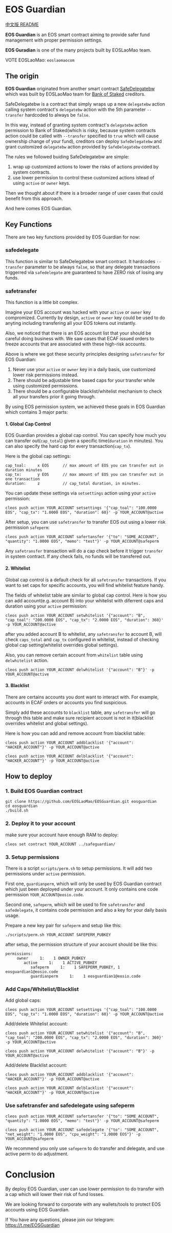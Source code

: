 # EOS Guardian

<a href="https://github.com/EOSLaoMao/EOSGuardian/blob/master/README-CN.md">中文版 README</a>

**EOS Guardian** is an EOS smart contract aiming to provide safer fund management with proper permission settings.

**EOS Guradian** is one of the many projects built by EOSLaoMao team.

VOTE EOSLaoMao: `eoslaomaocom`

## The origin

**EOS Guardian** originated from another smart contract [SafeDelegatebw](https://github.com/EOSLaoMao/SafeDelegatebw) which was built by EOSLaoMao team for [Bank of Staked](https://github.com/EOSLaoMao/BankofStaked-CE) creditors.

SafeDelegatebw is a contract that simply wraps up a new `delegatebw` action calling system contract's `delegatebw` action with the 5th parameter `--transfer` hardcoded to always be `false`. 

In this way, instead of granting system contract's `delegatebw` action permission to Bank of Staked(which is risky, because system contracts action could be called with `--transfer` specified to `true` which will cause ownership change of your fund), creditors can deploy `SafeDelegatebw` and grant customized `delegatebw` action provided by `SafeDelegatebw` contract.

The rules we followed buiding SafeDelegatebw are simple: 

1. wrap up customized actions to lower the risks of actions provided by system contracts.
2. use lower permission to control these customized actions istead of using `active` or `owner` keys.

Then we thought about if there is a broader range of user cases that could benefit from this approach. 

And here comes EOS Guardian.

## Key Functions

There are two key functions provided by EOS Guardian for now:

### safedelegate

This function is similar to SafeDelegatebw smart contract. It hardcodes `--transfer` parameter to be always `false`, so that any delegate transactions triggerred via `safedelegate` are guaranteed to have ZERO risk of losing any funds.

### safetransfer

This function is a little bit complex.

Imagine your EOS account was hacked with your `active` or `owner` key compromized. Currently by design, `active` or `owner` key could be used to do anyting including transfering all your EOS tokens out instantly.

Also, we noticed that there is an EOS account list that your should be careful doing business with. We saw cases that ECAF issued orders to freeze accounts that are associated with these high-risk accounts.

Above is where we got these security principles designing `safetransfer` for EOS Guardian:

1. Never use your `active` or `owner` key in a daily basis, use customized lower risk permissions instead.
2. There should be adjustable time based caps for your transfer while using customized permissions.
3. There should be a configurable blacklist/whitelist mechanism to check all your transfers prior it going through.


By using EOS permission system, we achieved these goals in EOS Guardian which contains 3 major parts:

#### 1. Global Cap Control

EOS Guardian provides a global cap control. You can specify how much you can transfer out(`cap_total`) given a specific time(`duration` in minutes). You can also specify the hard cap for every transaction(`cap_tx`).

Here is the global cap settings:

```
cap_toal:     x EOS      // max amount of EOS you can transfer out in duration minutes
cap_tx:       y EOS      // max amount of EOS you can transfer out in one transaction
duration:     z          // cap_total duration, in minutes.
```

You can update these settings via `setsettings` action using your `active` permission:

```
cleos push action YOUR_ACCOUNT setsettings '{"cap_toal": "100.0000 EOS", "cap_tx": "1.0000 EOS", "duration": 60}' -p YOUR_ACCOUNT@active
```

After setup, you can use `safetransfer` to transfer EOS out using a lower risk permission `safeperm`:

```
cleos push action YOUR_ACCOUNT safertansfer '{"to": "SOME_ACCOUNT", "quantity": "1.0000 EOS", "memo": "test"}' -p YOUR_ACCOUNT@safeperm
```

Any `safetransfer` transaction will do a cap check before it trigger `transfer` in system contract. If any check fails, no funds will be transfered out.


#### 2. Whitelist

Global cap control is a default check for all `safetransfer` transactions. If you want to set caps for specific accounts, you will find whitelist feature handy.

The fields of whitelist table are similar to global cap control. Here is how you can add account(e.g. account B) into your whitelist with diferrent caps and duration using your `active` permission:

```
cleos push action YOUR_ACCOUNT setwhitelist '{"account": "B", "cap_toal": "200.0000 EOS", "cap_tx": "2.0000 EOS", "duration": 360}' -p YOUR_ACCOUNT@active
```

after you added account B to whitelist, any `safetransfer` to account B, will check `caps_total` and `cap_tx` configured in whitelist, instead of checking global cap setting(whitelist overrides global settings).

Also, you can remove certain account from `whitelist` table using `delwhitelist` action.

```
cleos push action YOUR_ACCOUNT delwhitelist '{"account": "B"}' -p YOUR_ACCOUNT@active
```

#### 3. Blacklist

There are certains accounts you dont want to interact with. For example, accounts in ECAF orders or accounts you find suspicious. 

Simply add these accounts to `blacklist` table, any `safetransfer` will go through this table and make sure recipient account is not in it(blacklist overrides whitelist and global settings).

Here is how you can add and remove account from blacklist table:

```
cleos push action YOUR_ACCOUNT addblacklist '{"account": "HACKER_ACCOUNT"}' -p YOUR_ACCOUNT@active

cleos push action YOUR_ACCOUNT delblacklist '{"account": "HACKER_ACCOUNT"}' -p YOUR_ACCOUNT@active

```


## How to deploy

### 1. Build EOS Guardian contract

```
git clone https://github.com/EOSLaoMao/EOSGuardian.git eosguardian
cd eosguardian
./build.sh
```

### 2. Deploy it to your account

make sure your account have enough RAM to deploy:

```
cleos set contract YOUR_ACCOUNT ../safeguardian/

```

### 3. Setup permissions

There is a script `scripts/perm.sh` to setup permissions. It will add two permissions under `active` permission.

First one, `guardianperm`, which will only be used by EOS Guardian contract which just been deployed under your account. It only contains one code permission `YOUR_ACCOUNT@eosio.code`.

Second one, `safeperm`, which will be used to fire `safetransfer` and `safedelegate`, it contains code permission and also a key for your daily basis usage.

Prepare a new key pair for `safeperm` and setup like this:


```
./scripts/perm.sh YOUR_ACCOUNT SAFEPERM_PUBKEY
```

after setup, the permission structure of your account should be like this:

```
permissions:
     owner     1:    1 OWNER_PUBKEY
        active     1:    1 ACTIVE_PUBKEY
           safeperm     1:    1 SAFEPERM_PUBKEY, 1 eosguardian1@eosio.code
           guardianperm     1:    1 eosguardian1@eosio.code

```

### Add Caps/Whitelist/Blacklist

Add global caps:


```
cleos push action YOUR_ACCOUNT setsettings '{"cap_toal": "100.0000 EOS", "cap_tx": "1.0000 EOS", "duration": 60}' -p YOUR_ACCOUNT@active
```

Add/delete Whitelist account:

```
cleos push action YOUR_ACCOUNT setwhitelist '{"account": "B", "cap_toal": "200.0000 EOS", "cap_tx": "2.0000 EOS", "duration": 360}' -p YOUR_ACCOUNT@active

cleos push action YOUR_ACCOUNT delwhitelist '{"account": "B"}' -p YOUR_ACCOUNT@active

```

Add/delete Blacklist account:

```
cleos push action YOUR_ACCOUNT addblacklist '{"account": "HACKER_ACCOUNT"}' -p YOUR_ACCOUNT@active

cleos push action YOUR_ACCOUNT delblacklist '{"account": "HACKER_ACCOUNT"}' -p YOUR_ACCOUNT@active

```

### Use safetransfer and safedelegate using safeperm

```
cleos push action YOUR_ACCOUNT safertansfer '{"to": "SOME_ACCOUNT", "quantity": "1.0000 EOS", "memo": "test"}' -p YOUR_ACCOUNT@safeperm

cleos push action YOUR_ACCOUNT safedelegate '{"to": "SOME_ACCOUNT", "net_weight": "1.0000 EOS", "cpu_weight": "1.0000 EOS"}' -p YOUR_ACCOUNT@safeperm

```

We recommend you only use `safeperm` to do transfer and delegate, and use active perm to do adjustment.


# Conclusion

By deploy EOS Guardian, user can use lower permission to do transfer with a cap which will lower their risk of fund losses.

We are looking forward to corporate with any wallets/tools to protect EOS accounts using EOS Guardian.

If You have any questions, please join our telegram: https://t.me/EOSGuardian
